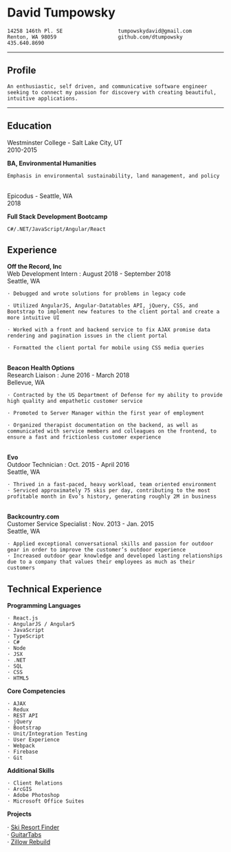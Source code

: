 David Tumpowsky
============

    14258 146th Pl. SE                  tumpowskydavid@gmail.com
    Renton, WA 98059                    github.com/dtumpowsky
    435.640.8690

------------------- -------------------
Profile
---------

    An enthusiastic, self driven, and communicative software engineer seeking to connect my passion for discovery with creating beautiful, intuitive applications.
------------------- -------------------

Education
---------

Westminster College - Salt Lake City, UT\
2010-2015

   **BA, Environmental Humanities**

    Emphasis in environmental sustainability, land management, and policy

\
Epicodus - Seattle, WA\
2018

   **Full Stack Development Bootcamp**

    C#/.NET/JavaScript/Angular/React

Experience
----------

**Off the Record, Inc** \
Web Development Intern : August 2018 - September 2018\
Seattle, WA

    ⋅ Debugged and wrote solutions for problems in legacy code

    ⋅ Utilized AngularJS, Angular-Datatables API, jQuery, CSS, and Bootstrap to implement new features to the client portal and create a more intuitive UI

    ⋅ Worked with a front and backend service to fix AJAX promise data rendering and pagination issues in the client portal

    ⋅ Formatted the client portal for mobile using CSS media queries

\
**Beacon Health Options** \
Research Liaison : June 2016 - March 2018\
Bellevue, WA

    ⋅ Contracted by the US Department of Defense for my ability to provide high quality and empathetic customer service

    ⋅ Promoted to Server Manager within the first year of employment

    ⋅ Organized therapist documentation on the backend, as well as communicated with service members and colleagues on the frontend, to ensure a fast and frictionless customer experience

\
**Evo** \
Outdoor Technician : Oct. 2015 - April 2016\
Seattle, WA

    ⋅ Thrived in a fast-paced, heavy workload, team oriented environment
    ⋅ Serviced approximately 75 skis per day, contributing to the most profitable month in Evo’s history, generating roughly 2M in business

\
**Backcountry.com** \
Customer Service Specialist : Nov. 2013 - Jan. 2015\
Seattle, WA

    ⋅ Applied exceptional conversational skills and passion for outdoor gear in order to improve the customer’s outdoor experience
    ⋅ Increased outdoor gear knowledge and developed lasting relationships due to a company that values their employees as much as their customers

Technical Experience
--------------------

**Programming Languages**

    ⋅ React.js
    ⋅ AngularJS / Angular5
    ⋅ JavaScript
    ⋅ TypeScript
    ⋅ C#
    ⋅ Node
    ⋅ JSX
    ⋅ .NET
    ⋅ SQL
    ⋅ CSS
    ⋅ HTML5

**Core Competencies**

    ⋅ AJAX
    ⋅ Redux
    ⋅ REST API
    ⋅ jQuery
    ⋅ Bootstrap
    ⋅ Unit/Integration Testing
    ⋅ User Experience
    ⋅ Webpack
    ⋅ Firebase
    ⋅ Git

**Additional Skills**

    ⋅ Client Relations
    ⋅ ArcGIS
    ⋅ Adobe Photoshop
    ⋅ Microsoft Office Suites

**Projects**

  ⋅ [Ski Resort Finder](https://github.com/githubuser/ski-resort-finder)\
  ⋅ [GuitarTabs](https://github.com/githubuser/GuitarTabs)\
  ⋅ [Zillow Rebuild](https://github.com/githubuser/Zillow-Rebuild)
